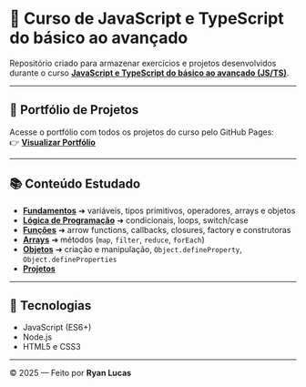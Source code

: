 # 📘 Curso de JavaScript e TypeScript do básico ao avançado

Repositório criado para armazenar exercícios e projetos desenvolvidos durante o curso **[JavaScript e TypeScript do básico ao avançado (JS/TS)](https://www.udemy.com/course/curso-de-javascript-moderno-do-basico-ao-avancado/)**.

---

## 🚀 Portfólio de Projetos
Acesse o portfólio com todos os projetos do curso pelo GitHub Pages:  
👉 **[Visualizar Portfólio](https://ryanlcampos.github.io/Curso-JavaScript-e-TypeScript/)**

---

## 📚 Conteúdo Estudado
- [**Fundamentos**](./JS/MODULO_1_JS_BASICO_INICIANTES/) ➜ variáveis, tipos primitivos, operadores, arrays e objetos  
- [**Lógica de Programação**](./JS/MODULO_2_JS_LOGICA_PROGRAMACAO/) ➜ condicionais, loops, switch/case  
- [**Funções**](./JS/MODULO_3_JS_FUNCOES_AVANCADO/) ➜ arrow functions, callbacks, closures, factory e construtoras  
- [**Arrays**](./JS/MODULO_4_JS_ARRAYS_AVANCADO/) ➜ métodos (`map`, `filter`, `reduce`, `forEach`)
- [**Objetos**](./JS/Modulo_5_JS_OBJETOS_PROTOTYPES_AVANCADO/) ➜ criação e manipulação, `Object.defineProperty`, `Object.defineProperties`    
- [**Projetos**](./projetos)

---

## 🚀 Tecnologias
- JavaScript (ES6+)  
- Node.js  
- HTML5 e CSS3
  
---

© 2025 — Feito por **Ryan Lucas**
